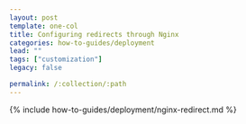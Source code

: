 ```yaml
---
layout: post
template: one-col
title: Configuring redirects through Nginx
categories: how-to-guides/deployment
lead: ""
tags: ["customization"]
legacy: false

permalink: /:collection/:path
---
```

{% include how-to-guides/deployment/nginx-redirect.md %}